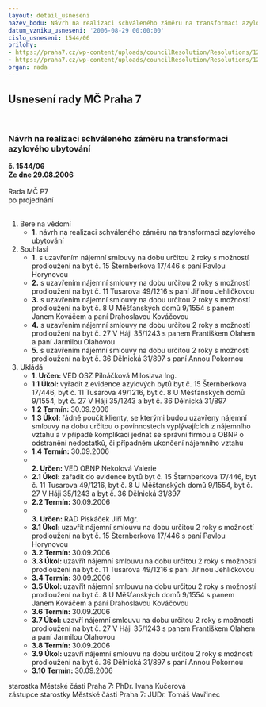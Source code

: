 ```yaml
---
layout: detail_usneseni
nazev_bodu: Návrh na realizaci schváleného záměru na transformaci azylového ubytování
datum_vzniku_usneseni: '2006-08-29 00:00:00'
cislo_usneseni: 1544/06
prilohy:
- https://praha7.cz/wp-content/uploads/councilResolution/Resolutions/12144/45-sk_190606.doc
- https://praha7.cz/wp-content/uploads/councilResolution/Resolutions/12144/45-bk_100706.doc
organ: rada
---
```

<div id="ucUsn_pList" class="usn">
	<span><h2>Usnesení rady MČ Praha 7 </h2>
<br></span><div class="standBody">
<span><h3>Návrh na realizaci schváleného záměru na transformaci azylového ubytování</h3></span><div class="center">
		<strong>č. 1544/06</strong><br>
	</div>
<div class="center">
		<strong>Ze dne 29.08.2006</strong><br><br>
	</div>Rada MČ P7<br> po projednání<br><br><ol>
<li>Bere na vědomí<ul><li>
<strong>1.</strong> návrh na realizaci schváleného záměru na transformaci azylového ubytování</li></ul>
</li>
<li>Souhlasí<ul>
<li>
<strong>1.</strong> s uzavřením nájemní smlouvy na dobu určitou 2 roky s možností prodloužení na byt č. 15 Šternberkova 17/446 s paní Pavlou Horynovou</li>
<li>
<strong>2.</strong> s uzavřením nájemní smlouvy na dobu určitou 2 roky s možností prodloužení na byt č. 11 Tusarova 49/1216 s paní Jiřinou Jehličkovou</li>
<li>
<strong>3.</strong> s uzavřením nájemní smlouvy na dobu určitou 2 roky s možností prodloužení na byt č. 8 U Měšťanských domů 9/1554 s panem Janem Kováčem a paní  Drahoslavou Kováčovou</li>
<li>
<strong>4.</strong> s uzavřením nájemní smlouvy na dobu určitou 2 roky s možností prodloužení na byt č. 27 V Háji 35/1243 s panem Františkem Olahem a paní Jarmilou Olahovou</li>
<li>
<strong>5.</strong> s uzavřením nájemní smlouvy na dobu určitou 2 roky s možností prodloužení na byt č. 36 Dělnická 31/897 s paní Annou Pokornou</li>
</ul>
</li>
<li>Ukládá<ul>
<li>
<strong>1. Určen: </strong>VED OSZ Pilnáčková Miloslava Ing.</li>
<li>
<strong>1.1 Úkol: </strong>vyřadit z evidence azylových bytů byt č. 15 Šternberkova 17/446, byt č. 11 Tusarova 49/1216, byt č. 8 U Měšťanských domů 9/1554, byt č. 27 V Háji 35/1243 a byt č. 36 Dělnická 31/897  </li>
<li>
<strong>1.2 Termín: </strong>30.09.2006</li>
<li>
<strong>1.3 Úkol: </strong>řádně poučit klienty, se kterými budou uzavřeny nájemní smlouvy na dobu určitou o povinnostech vyplývajících z nájemního vztahu a v případě komplikací jednat se správní firmou a OBNP o odstranění nedostatků, či případném ukončení nájemního vztahu  </li>
<li>
<strong>1.4 Termín: </strong>30.09.2006</li>
<li>
<strong><br>2. Určen: </strong>VED OBNP Nekolová Valerie</li>
<li>
<strong>2.1 Úkol: </strong>zařadit do evidence bytů byt č. 15 Šternberkova 17/446, byt č. 11 Tusarova 49/1216, byt č. 8 U Měšťanských domů 9/1554, byt č. 27 V Háji 35/1243 a  byt č. 36 Dělnická 31/897  </li>
<li>
<strong>2.2 Termín: </strong>30.09.2006</li>
<li>
<strong><br>3. Určen: </strong>RAD Piskáček Jiří Mgr.</li>
<li>
<strong>3.1 Úkol: </strong>uzavřít nájemní smlouvu na dobu určitou 2 roky s možností prodloužení na byt č. 15 Šternberkova 17/446 s paní Pavlou Horynovou</li>
<li>
<strong>3.2 Termín: </strong>30.09.2006</li>
<li>
<strong>3.3 Úkol: </strong> uzavřít nájemní smlouvu na dobu určitou 2 roky s možností prodloužení na byt č. 11 Tusarova 49/1216 s paní Jiřinou Jehličkovou</li>
<li>
<strong>3.4 Termín: </strong>30.09.2006</li>
<li>
<strong>3.5 Úkol: </strong>uzavřít nájemní smlouvu na dobu určitou 2 roky s možností prodloužení na byt č. 8 U Měšťanských domů 9/1554 s panem Janem Kováčem a paní  Drahoslavou Kováčovou</li>
<li>
<strong>3.6 Termín: </strong>30.09.2006</li>
<li>
<strong>3.7 Úkol: </strong>uzavří nájemní smlouvu na dobu určitou 2 roky s možností prodloužení na byt č. 27 V Háji 35/1243 s panem Františkem Olahem a paní Jarmilou Olahovou</li>
<li>
<strong>3.8 Termín: </strong>30.09.2006</li>
<li>
<strong>3.9 Úkol: </strong>uzavří nájemní smlouvu na dobu určitou 2 roky s možností prodloužení na byt č. 36 Dělnická 31/897 s paní Annou Pokornou</li>
<li>
<strong>3.10 Termín: </strong>30.09.2006</li>
</ul>
</li>
</ol>starostka Městské části Praha 7: PhDr. Ivana Kučerová<br>zástupce starostky Městské části Praha 7: JUDr. Tomáš Vavřinec 
</div>
</div>
